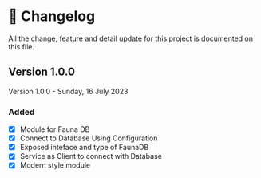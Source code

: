 # 👛 Changelog

All the change, feature and detail update for this project is documented on this file.

## Version 1.0.0

Version 1.0.0 - Sunday, 16 July 2023

### Added

- [x] Module for Fauna DB
- [x] Connect to Database Using Configuration
- [x] Exposed inteface and type of FaunaDB
- [x] Service as Client to connect with Database
- [x] Modern style module

